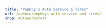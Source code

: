 ```yaml
---
title: "Pepboy's Auto Service & Tires"
url: /auburn/pepboys-auto-service-und-tires/
shop: Autowerkstatt
---
```

